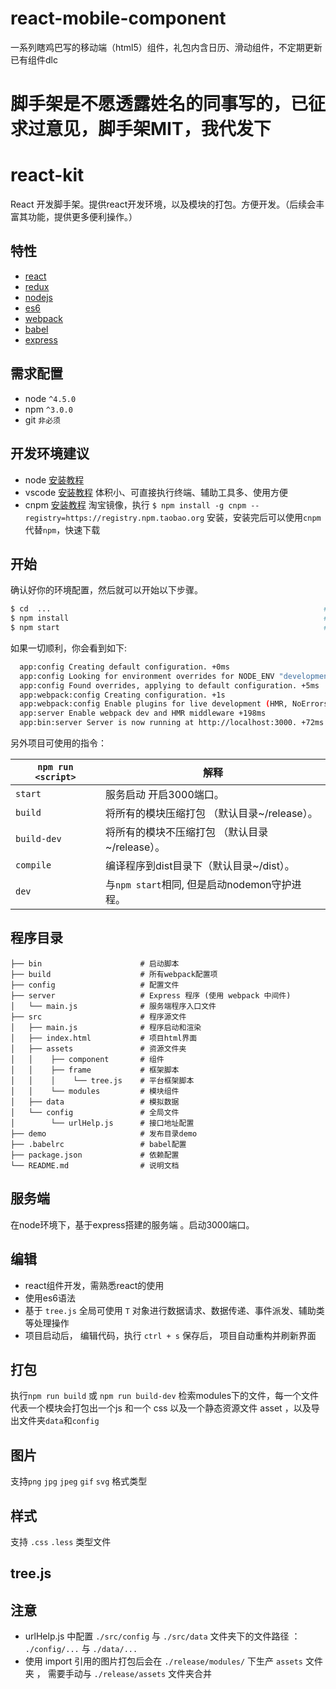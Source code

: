 # react-mobile-component
一系列瞎鸡巴写的移动端（html5）组件，礼包内含日历、滑动组件，不定期更新已有组件dlc

# 脚手架是不愿透露姓名的同事写的，已征求过意见，脚手架MIT，我代发下

# react-kit

React 开发脚手架。提供react开发环境，以及模块的打包。方便开发。（后续会丰富其功能，提供更多便利操作。）

## 特性
* [react](https://github.com/facebook/react)
* [redux](https://github.com/rackt/redux)
* [nodejs](https://sfantasy.gitbooks.io/node-in-action/content/zh/)
* [es6](https://likebeta.gitbooks.io/es6tutorial/content/)
* [webpack](https://github.com/webpack/webpack)
* [babel](https://github.com/babel/babel)
* [express](https://github.com/expressjs/express)

## 需求配置
* node `^4.5.0`
* npm `^3.0.0`
* git `非必须`

## 开发环境建议
  *  node    [安装教程](http://www.runoob.com/nodejs/nodejs-install-setup.html)
  *  vscode  [安装教程](http://jingyan.baidu.com/article/0eb457e52675b503f1a90533.html)  体积小、可直接执行终端、辅助工具多、使用方便
  *  cnpm    [安装教程](https://npm.taobao.org/)  淘宝镜像，执行 `$ npm install -g cnpm --registry=https://registry.npm.taobao.org` 安装，安装完后可以使用`cnpm`代替`npm`，快速下载

## 开始

确认好你的环境配置，然后就可以开始以下步骤。

```bash
$ cd  ...                                                             # 进入文件目录
$ npm install                                                         # 根据package.json 下载插件依赖
$ npm start                                                           # 启动脚手架
```

如果一切顺利，你会看到如下:

```bash
  app:config Creating default configuration. +0ms
  app:config Looking for environment overrides for NODE_ENV "development". +14ms
  app:config Found overrides, applying to default configuration. +5ms
  app:webpack:config Creating configuration. +1s
  app:webpack:config Enable plugins for live development (HMR, NoErrors). +2ms
  app:server Enable webpack dev and HMR middleware +198ms
  app:bin:server Server is now running at http://localhost:3000. +72ms
```

另外项目可使用的指令：

|`npm run <script>`|解释|
|------------------|-----------|
|`start`|服务启动  开启3000端口。|
|`build`|将所有的模块压缩打包 （默认目录~/release）。|
|`build-dev`|将所有的模块不压缩打包 （默认目录~/release）。|
|`compile`|编译程序到dist目录下（默认目录~/dist）。|
|`dev`|与`npm start`相同, 但是启动nodemon守护进程。|


## 程序目录
```
├── bin                      # 启动脚本
├── build                    # 所有webpack配置项
├── config                   # 配置文件
├── server                   # Express 程序 (使用 webpack 中间件)
│   └── main.js              # 服务端程序入口文件
├── src                      # 程序源文件
│   ├── main.js              # 程序启动和渲染
│   ├── index.html           # 项目html界面
│   ├── assets               # 资源文件夹
│   │    ├── component       # 组件
│   │    ├── frame           # 框架脚本
│   │    │    └── tree.js    # 平台框架脚本
│   │    └── modules         # 模块组件
│   ├── data                 # 模拟数据
│   └── config               # 全局文件
│        └── urlHelp.js      # 接口地址配置
├── demo                     # 发布目录demo
├── .babelrc                 # babel配置
├── package.json             # 依赖配置
└── README.md                # 说明文档
```

## 服务端

在node环境下，基于express搭建的服务端 。启动3000端口。 

## 编辑

 * react组件开发，需熟悉react的使用
 * 使用es6语法
 * 基于 `tree.js` 全局可使用 `T` 对象进行数据请求、数据传递、事件派发、辅助类等处理操作
 * 项目启动后， 编辑代码，执行 `ctrl + s` 保存后， 项目自动重构并刷新界面

## 打包

执行`npm run build` 或 `npm run build-dev` 检索modules下的文件，每一个文件代表一个模块会打包出一个js 和一个 css 以及一个静态资源文件 asset ，以及导出文件夹`data`和`config`

## 图片

支持`png` `jpg` `jpeg` `gif` `svg` 格式类型

## 样式

支持 `.css` `.less` 类型文件

## tree.js

## 注意 

  * urlHelp.js 中配置  `./src/config` 与 `./src/data` 文件夹下的文件路径 ： `./config/...` 与 `./data/...`
  * 使用 import 引用的图片打包后会在 `./release/modules/` 下生产 `assets` 文件夹 ， 需要手动与 `./release/assets` 文件夹合并

